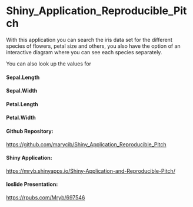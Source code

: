 # Shiny_Application_Reproducible_Pitch




With this application you can search the iris data set for the different species of flowers, petal size and others, you also have the option of an interactive diagram where you can see each species separately.

You can also look up the values for

#### Sepal.Length

#### Sepal.Width

#### Petal.Length

#### Petal.Width


#### Github Repository:

https://github.com/marycib/Shiny_Application_Reproducible_Pitch

#### Shiny Application:

https://mryb.shinyapps.io/Shiny-Application-and-Reproducible-Pitch/

#### Ioslide Presentation: 

https://rpubs.com/Mryb/697546
